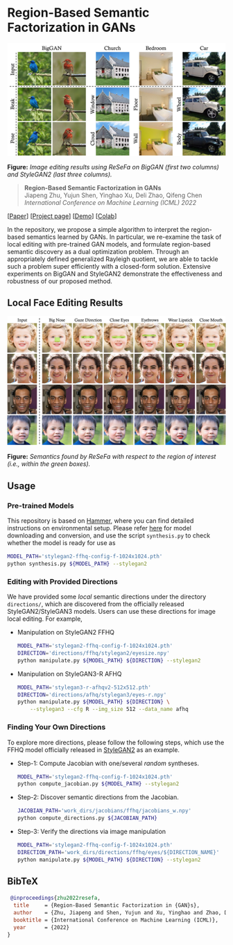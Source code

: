 # Region-Based Semantic Factorization in GANs

![image](./docs/assets/teaser.jpg)

**Figure:** *Image editing results using ReSeFa on BigGAN (first two columns) and StyleGAN2 (last three columns).*

> **Region-Based Semantic Factorization in GANs** <br>
> Jiapeng Zhu, Yujun Shen, Yinghao Xu, Deli Zhao, Qifeng Chen <br>
> *International Conference on Machine Learning (ICML) 2022* <br>

[[Paper](http://arxiv.org/abs/2202.09649)]
[[Project page](https://zhujiapeng.github.io/resefa/)]
[[Demo](https://youtu.be/Rsr0VJNvXW8)]
[[Colab](https://colab.research.google.com/github/zhujiapeng/resefa/blob/main/docs/resefa.ipynb)]

In the repository, we propose a simple algorithm to interpret the region-based semantics learned by GANs. In particular, we re-examine the task of local editing with pre-trained GAN models, and formulate region-based semantic discovery as a dual optimization problem. Through an appropriately defined generalized Rayleigh quotient, we are able to tackle such a problem super efficiently with a closed-form solution. Extensive experiments on BigGAN and StyleGAN2 demonstrate the effectiveness and robustness of our proposed method.

## Local Face Editing Results

![image](./docs/assets/face.jpg)

**Figure:** *Semantics found by ReSeFa with respect to the region of interest (i.e., within the green boxes).*

## Usage

### Pre-trained Models

This repository is based on [Hammer](https://github.com/bytedance/Hammer), where you can find detailed instructions on environmental setup. Please refer [here](https://github.com/bytedance/Hammer/blob/main/docs/model_conversion.md) for model downloading and conversion, and use the script `synthesis.py` to check whether the model is ready for use as

```bash
MODEL_PATH='stylegan2-ffhq-config-f-1024x1024.pth'
python synthesis.py ${MODEL_PATH} --stylegan2
```

### Editing with Provided Directions

We have provided some *local* semantic directions under the directory `directions/`, which are discovered from the officially released StyleGAN2/StyleGAN3 models. Users can use these directions for image local editing. For example,

- Manipulation on StyleGAN2 FFHQ

  ```bash
  MODEL_PATH='stylegan2-ffhq-config-f-1024x1024.pth'
  DIRECTION='directions/ffhq/stylegan2/eyesize.npy'
  python manipulate.py ${MODEL_PATH} ${DIRECTION} --stylegan2
  ```

- Manipulation on StyleGAN3-R AFHQ

  ```bash
  MODEL_PATH='stylegan3-r-afhqv2-512x512.pth'
  DIRECTION='directions/afhq/stylegan3/eyes-r.npy'
  python manipulate.py ${MODEL_PATH} ${DIRECTION} \
      --stylegan3 --cfg R --img_size 512 --data_name afhq
  ```

### Finding Your Own Directions

To explore more directions, please follow the following steps, which use the FFHQ model officially released in [StyleGAN2](https://github.com/NVlabs/stylegan2) as an example.

- Step-1: Compute Jacobian with one/several *random* syntheses.

  ```bash
  MODEL_PATH='stylegan2-ffhq-config-f-1024x1024.pth'
  python compute_jacobian.py ${MODEL_PATH} --stylegan2
  ```

- Step-2: Discover semantic directions from the Jacobian.

  ```bash
  JACOBIAN_PATH='work_dirs/jacobians/ffhq/jacobians_w.npy'
  python compute_directions.py ${JACOBIAN_PATH}
  ```

- Step-3: Verify the directions via image manipulation

  ```bash
  MODEL_PATH='stylegan2-ffhq-config-f-1024x1024.pth'
  DIRECTION_PATH='work_dirs/directions/ffhq/eyes/${DIRECTION_NAME}'
  python manipulate.py ${MODEL_PATH} ${DIRECTION} --stylegan2
  ```

## BibTeX

```bibtex
 @inproceedings{zhu2022resefa,
  title     = {Region-Based Semantic Factorization in {GAN}s},
  author    = {Zhu, Jiapeng and Shen, Yujun and Xu, Yinghao and Zhao, Deli and Chen, Qifeng},
  booktitle = {International Conference on Machine Learning (ICML)},
  year      = {2022}
}
```
